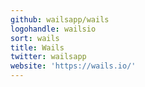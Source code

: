 ```yaml
---
github: wailsapp/wails
logohandle: wailsio
sort: wails
title: Wails
twitter: wailsapp
website: 'https://wails.io/'
---
```

